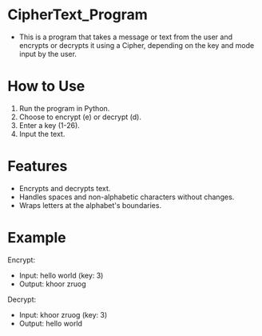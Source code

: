 # CipherText_Program
- This is a program that takes a message or text from the user and encrypts or decrypts it using a Cipher, depending on the key and mode input by the user.

# How to Use
1) Run the program in Python.
2) Choose to encrypt (e) or decrypt (d).
3) Enter a key (1-26).
4) Input the text.
# Features
- Encrypts and decrypts text.
- Handles spaces and non-alphabetic characters without changes.
- Wraps letters at the alphabet's boundaries.
# Example
Encrypt:

- Input: hello world (key: 3)
- Output: khoor zruog

Decrypt:

- Input: khoor zruog (key: 3)
- Output: hello world
